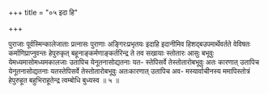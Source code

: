 +++
title = "०५ इदा हि"

+++

पुराजाः पूर्वस्मिन्कालेजाताः प्रत्नासः पुराणाः अङ्गिरःप्रभृतयः इदाहि इदानीमिव हिशद्बउपमार्थेवर्तते वेविषतः कर्माणिप्राप्नुवन्तः हेपुरुकृत् बहूनाङ्कर्मणाङ्कर्तरिन्द्र ते तव सखायाः स्तोतारः आसुः बभूवुः येमध्यमासोमध्यमकालजाः उतापिच येनूतनासोद्यतनाः यत- स्तेपिसर्वे तेस्तोतारोबभूवुः अतः कारणात् उतापिच येनूतनासोद्यतनाः यतस्तेपिसर्वे तेस्तोतारोबभूवुः अतःकारणात् उतापिच अव- मस्यार्वाचीनस्य ममापिस्तोत्रं हेपुरुहूत बहुभिराहूतेन्द्र त्वम्बोधि बुध्यस्व ॥ ५ ॥